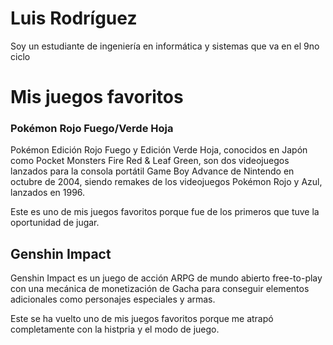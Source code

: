 # Luis Rodríguez

Soy un estudiante de ingeniería en informática y sistemas que va en el 9no ciclo

# Mis juegos favoritos

### Pokémon Rojo Fuego/Verde Hoja

Pokémon Edición Rojo Fuego y Edición Verde Hoja, conocidos en Japón como Pocket Monsters Fire Red & Leaf Green, 
son dos videojuegos lanzados para la consola portátil Game Boy Advance de Nintendo en octubre de 2004, siendo remakes 
de los videojuegos Pokémon Rojo y Azul, lanzados en 1996.

Este es uno de mis juegos favoritos porque fue de los primeros que tuve la oportunidad de jugar.

## Genshin Impact

Genshin Impact es un juego de acción ARPG de mundo abierto free-to-play con una mecánica de monetización de Gacha 
para conseguir elementos adicionales como personajes especiales y armas.

Este se ha vuelto uno de mis juegos favoritos porque me atrapó completamente con la histpria y el modo de juego.

